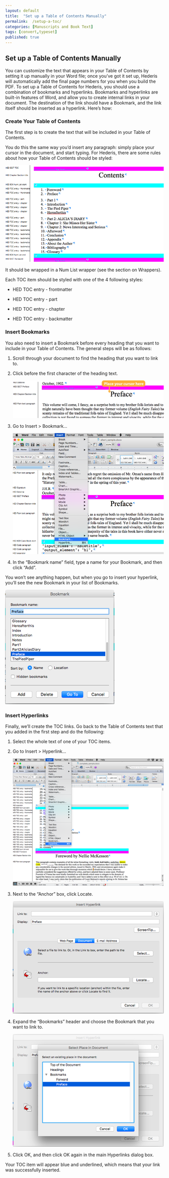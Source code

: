 ```yaml
---
layout: default
title:  "Set up a Table of Contents Manually"
permalink:  /setup-a-toc/
categories: [Manuscripts and Book Text]
tags: [convert,typeset]
published: true
---
```


<section data-type="chapter" class="hsecchapter" data-hederis-type="hsecchapter" id="setup-a-toc" data-pi-attrs="id: setup-a-toc; data-tags: convert,typeset;" role="doc-chapter" data-tags="convert,typeset" data-author-name=" " data-book-title=" " title="Set up a Table of Contents Manually"><h1 data-hederis-type="hblkchaptitle" class="hblkchaptitle" id="pILvQr3gV">Set up a Table of Contents Manually</h1>
    <p class="hblkp" data-hederis-type="hblkp" id="ptHdpFvfU">You can customize the text that appears in your Table of Contents by setting it up manually in your Word file; once you&#8217;ve got it set up, Hederis will automatically add the final page numbers for you when you build the PDF. To set up a Table of Contents for Hederis, you should use a combination of bookmarks and hyperlinks. Bookmarks and hyperlinks are built-in features of Word, and allow you to create internal links in your document. The destination of the link should have a Bookmark, and the link itself should be inserted as a hyperlink. Here&#8217;s how:</p>
    <section class="hwprsubsection" data-hederis-type="hwprsubsection" id="pujOucWKg" data-type="subsection" title="Create Your Table of Contents"><h1 data-hederis-type="hblktitle" class="hblktitle" id="pZbXlWF7N">Create Your Table of Contents</h1>
    <p class="hblkp" data-hederis-type="hblkp" id="pGuZg9OCd">The first step is to create the text that will be included in your Table of Contents.</p>
    <p class="hblkp" data-hederis-type="hblkp" id="pyM6tkaSh">You do this the same way you&#8217;d insert any paragraph: simply place your cursor in the document, and start typing. For Hederis, there are some rules about how your Table of Contents should be styled:</p>
    <img data-hederis-type="hblkimg" class="hblkimg" id="pFM36uYZ3" src="/images/toc0_1.png"/>
    <p class="hblkp" data-hederis-type="hblkp" id="pMORQbW3T">It should be wrapped in a Num List wrapper (see the section on Wrappers).</p>
    <p class="hblkp" data-hederis-type="hblkp" id="pVEDr5uF2">Each TOC item should be styled with one of the 4 following styles:</p>
    <ul class="hwprbulletlist" data-hederis-type="hwprbulletlist" id="pOSAZcuAQ"><li class="hblkuli" data-hederis-type="hblkuli" id="liZe9BsJqb"><p class="hblkuli" data-hederis-type="hblklip" id="piTUNjbRt">HED TOC entry - frontmatter</p></li>
    <li class="hblkuli" data-hederis-type="hblkuli" id="livaKAhNaP"><p class="hblkuli" data-hederis-type="hblklip" id="pyqq4tIix">HED TOC entry - part</p></li>
    <li class="hblkuli" data-hederis-type="hblkuli" id="lie9M8m3cm"><p class="hblkuli" data-hederis-type="hblklip" id="poiBpAjFL">HED TOC entry - chapter</p></li>
    <li class="hblkuli" data-hederis-type="hblkuli" id="liI3p0zyO3"><p class="hblkuli" data-hederis-type="hblklip" id="p9Iwb4QWT">HED TOC entry - backmatter</p></li>
    </ul>
    </section>
    <section class="hwprsubsection" data-hederis-type="hwprsubsection" id="puEhT5Ne2" data-type="subsection" title="Insert Bookmarks"><h1 data-hederis-type="hblktitle" class="hblktitle" id="pOCUQXIIu">Insert Bookmarks</h1>
    <p class="hblkp" data-hederis-type="hblkp" id="pDGgipPjy">You also need to insert a Bookmark before every heading that you want to include in your Table of Contents. The general steps will be as follows:</p>
    <ol class="hwprnumlist" data-hederis-type="hwprnumlist" id="pfwUQGDjW"><li class="hblkoli" data-hederis-type="hblkoli" id="liCciGEU3C"><p class="hblkoli" data-hederis-type="hblklip" id="puvT9WnEh">Scroll through your document to find the heading that you want to link to.</p></li>
    <li class="hblkoli" data-hederis-type="hblkoli" id="lizTKfc5ak"><p class="hblkoli" data-hederis-type="hblklip" id="pZCJepwSI">Click before the first character of the heading text.</p><img data-hederis-type="hblkimg" class="hblkimg" id="pX2KA6lyT" src="/images/toc1_1.png"/>
    </li>
    <li class="hblkoli" data-hederis-type="hblkoli" id="liC3ngP4Ax"><p class="hblkoli" data-hederis-type="hblklip" id="pdgBNtSSW">Go to Insert &gt; Bookmark&#8230;</p><img data-hederis-type="hblkimg" class="hblkimg" id="pI6I5whPo" src="/images/toc1_2.png"/>
    </li>
    <li class="hblkoli" data-hederis-type="hblkoli" id="liWMH57CM7"><p class="hblkoli" data-hederis-type="hblklip" id="pmbVNvxZk">In the &#8220;Bookmark name&#8221; field, type a name for your Bookmark, and then click &#8220;Add&#8221;.</p></li>
    </ol>
    <p class="hblkp" data-hederis-type="hblkp" id="pCB8ctbbM">You won&#8217;t see anything happen, but when you go to insert your hyperlink, you&#8217;ll see the new Bookmark in your list of Bookmarks.</p>
    <img data-hederis-type="hblkimg" class="hblkimg" id="pd4Gqo4yS" src="/images/toc1_3.png"/>
    </section>
    <section class="hwprsubsection" data-hederis-type="hwprsubsection" id="pmOuvKAIN" data-type="subsection" title="Insert Hyperlinks"><h1 data-hederis-type="hblktitle" class="hblktitle" id="p74bNmvGl">Insert Hyperlinks</h1>
    <p class="hblkp" data-hederis-type="hblkp" id="puy78QvE5">Finally, we&#8217;ll create the TOC links. Go back to the Table of Contents text that you added in the first step and do the following:</p>
    <ol class="hwprnumlist" data-hederis-type="hwprnumlist" id="pj0SIZ5lX"><li class="hblkoli" data-hederis-type="hblkoli" id="lizhQkBuyb"><p class="hblkoli" data-hederis-type="hblklip" id="pOy3tXfMA">Select the whole text of one of your TOC items.</p></li>
    <li class="hblkoli" data-hederis-type="hblkoli" id="liqCRbaQEg"><p class="hblkoli" data-hederis-type="hblklip" id="p1LhyJVjD">Go to Insert &gt; Hyperlink&#8230;</p><img data-hederis-type="hblkimg" class="hblkimg" id="pAJVhk0xF" src="/images/hyperlink1.png"/>
    </li>
    <li class="hblkoli" data-hederis-type="hblkoli" id="lik6FJ47cE"><p class="hblkoli" data-hederis-type="hblklip" id="pQmlsQjOE">Next to the &#8220;Anchor&#8221; box, click Locate.</p><img data-hederis-type="hblkimg" class="hblkimg" id="pSyNkUI4Q" src="/images/hyperlink2.png"/>
    </li>
    <li class="hblkoli" data-hederis-type="hblkoli" id="lipsHvmxzq"><p class="hblkoli" data-hederis-type="hblklip" id="pKF0cQueB">Expand the &#8220;Bookmarks&#8221; header and choose the Bookmark that you want to link to.</p><img data-hederis-type="hblkimg" class="hblkimg" id="p2QKnNXbR" src="/images/hyperlink4.png"/>
    </li>
    <li class="hblkoli" data-hederis-type="hblkoli" id="liAmvjYT5S"><p class="hblkoli" data-hederis-type="hblklip" id="pGI1wOWR7">Click OK, and then click OK again in the main Hyperlinks dialog box.</p></li>
    </ol>
    <p class="hblkp" data-hederis-type="hblkp" id="pNkhxDFrK">Your TOC item will appear blue and underlined, which means that your link was successfully inserted.</p>
    </section>
    </section>
    